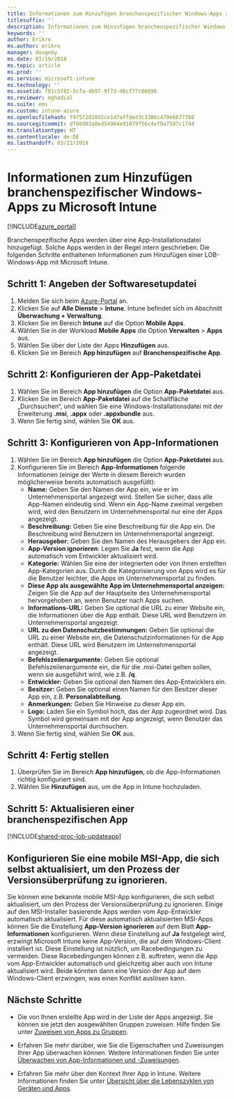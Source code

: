 ```yaml
---
title: Informationen zum Hinzufügen branchenspezifischer Windows-Apps zu Microsoft Intune
titlesuffix: ''
description: Informationen zum Hinzufügen branchenspezifischer Windows-Apps zu Microsoft Intune.
keywords: ''
author: Erikre
ms.author: erikre
manager: dougeby
ms.date: 03/19/2018
ms.topic: article
ms.prod: ''
ms.service: microsoft-intune
ms.technology: ''
ms.assetid: f81c5f82-5cfa-4b97-9f73-d6cf77c06896
ms.reviewer: mghadial
ms.suite: ems
ms.custom: intune-azure
ms.openlocfilehash: f975f2018d2ce1d7affded3c3386c479e6877388
ms.sourcegitcommit: df60d03a0ed54964e91879f56c4ef0a7507c17d4
ms.translationtype: HT
ms.contentlocale: de-DE
ms.lasthandoff: 03/22/2018
---
```

# <a name="how-to-add-windows-line-of-business-lob-apps-to-microsoft-intune"></a>Informationen zum Hinzufügen branchenspezifischer Windows-Apps zu Microsoft Intune

[!INCLUDE[azure_portal](./includes/azure_portal.md)]

Branchenspezifische Apps werden über eine App-Installationsdatei hinzugefügt. Solche Apps werden in der Regel intern geschrieben. Die folgenden Schritte enthaltenen Informationen zum Hinzufügen einer LOB-Windows-App mit Microsoft Intune.

## <a name="step-1---specify-the-software-setup-file"></a>Schritt 1: Angeben der Softwaresetupdatei

1. Melden Sie sich beim [Azure-Portal](https://portal.azure.com) an.
2. Klicken Sie auf **Alle Dienste** > **Intune**. Intune befindet sich im Abschnitt **Überwachung + Verwaltung**.
3. Klicken Sie im Bereich **Intune** auf die Option **Mobile Apps**.
4. Wählen Sie in der Workload **Mobile Apps** die Option **Verwalten** > **Apps** aus.
5. Wählen Sie über der Liste der Apps **Hinzufügen** aus.
6. Klicken Sie im Bereich **App hinzufügen** auf **Branchenspezifische App**.

## <a name="step-2---configure-the-app-package-file"></a>Schritt 2: Konfigurieren der App-Paketdatei

1. Wählen Sie im Bereich **App hinzufügen** die Option **App-Paketdatei** aus.
2. Klicken Sie im Bereich **App-Paketdatei** auf die Schaltfläche „Durchsuchen“, und wählen Sie eine Windows-Installationsdatei mit der Erweiterung **.msi**, **.appx** oder **.appxbundle** aus.
3. Wenn Sie fertig sind, wählen Sie **OK** aus.


## <a name="step-3---configure-app-information"></a>Schritt 3: Konfigurieren von App-Informationen

1. Wählen Sie im Bereich **App hinzufügen** die Option **App-Paketdatei** aus.
2. Konfigurieren Sie im Bereich **App-Informationen** folgende Informationen (einige der Werte in diesem Bereich wurden möglicherweise bereits automatisch ausgefüllt):
    - **Name:** Geben Sie den Namen der App ein, wie er im Unternehmensportal angezeigt wird. Stellen Sie sicher, dass alle App-Namen eindeutig sind. Wenn ein App-Name zweimal vergeben wird, wird den Benutzern im Unternehmensportal nur eine der Apps angezeigt.
    - **Beschreibung:** Geben Sie eine Beschreibung für die App ein. Die Beschreibung wird Benutzern im Unternehmensportal angezeigt.
    - **Herausgeber:** Geben Sie den Namen des Herausgebers der App ein.
    - **App-Version ignorieren**: Legen Sie **Ja** fest, wenn die App automatisch vom Entwickler aktualisiert wird.
    - **Kategorie:** Wählen Sie eine der integrierten oder von Ihnen erstellten App-Kategorien aus. Durch die Kategorisierung von Apps wird es für die Benutzer leichter, die Apps im Unternehmensportal zu finden.
    - **Diese App als ausgewählte App im Unternehmensportal anzeigen:** Zeigen Sie die App auf der Hauptseite des Unternehmensportal hervorgehoben an, wenn Benutzer nach Apps suchen.
    - **Informations-URL:** Geben Sie optional die URL zu einer Website ein, die Informationen über die App enthält. Diese URL wird Benutzern im Unternehmensportal angezeigt.
    - **URL zu den Datenschutzbestimmungen:** Geben Sie optional die URL zu einer Website ein, die Datenschutzinformationen für die App enthält. Diese URL wird Benutzern im Unternehmensportal angezeigt.
    - **Befehlszeilenargumente:** Geben Sie optional Befehlszeilenargumente ein, die für die .msi-Datei gelten sollen, wenn sie ausgeführt wird, wie z.B. **/q**.
    - **Entwickler:** Geben Sie optional den Namen des App-Entwicklers ein.
    - **Besitzer:** Geben Sie optional einen Namen für den Besitzer dieser App ein, z.B. **Personalabteilung**.
    - **Anmerkungen:** Geben Sie Hinweise zu dieser App ein.
    - **Logo:** Laden Sie ein Symbol hoch, das der App zugeordnet wird. Das Symbol wird gemeinsam mit der App angezeigt, wenn Benutzer das Unternehmensportal durchsuchen.
3. Wenn Sie fertig sind, wählen Sie **OK** aus.

## <a name="step-4---finish-up"></a>Schritt 4: Fertig stellen

1. Überprüfen Sie im Bereich **App hinzufügen**, ob die App-Informationen richtig konfiguriert sind.
2. Wählen Sie **Hinzufügen** aus, um die App in Intune hochzuladen.

## <a name="step-5---update-a-line-of-business-app"></a>Schritt 5: Aktualisieren einer branchenspezifischen App

[!INCLUDE[shared-proc-lob-updateapp](./includes/shared-proc-lob-updateapp.md)]

## <a name="configuring-a-self-updating-mobile-msi-app-to-ignore-the-version-check-process"></a>Konfigurieren Sie eine mobile MSI-App, die sich selbst aktualisiert, um den Prozess der Versionsüberprüfung zu ignorieren.

Sie können eine bekannte mobile MSI-App konfigurieren, die sich selbst aktualisiert, um den Prozess der Versionsüberprüfung zu ignorieren. Einige auf den MSI-Installer basierende Apps werden vom App-Entwickler automatisch aktualisiert. Für diese automatisch aktualisierten MSI-Apps können Sie die Einstellung **App-Version ignorieren** auf dem Blatt **App-Informationen** konfigurieren. Wenn diese Einstellung auf **Ja** festgelegt wird, erzwingt Microsoft Intune keine App-Version, die auf dem Windows-Client installiert ist. Diese Einstellung ist nützlich, um Racebedingungen zu vermeiden. Diese Racebedingungen können z.B. auftreten, wenn die App vom App-Entwickler automatisch und gleichzeitig aber auch von Intune aktualisiert wird. Beide könnten dann eine Version der App auf dem Windows-Client erzwingen, was einen Konflikt auslösen kann.

## <a name="next-steps"></a>Nächste Schritte

- Die von Ihnen erstellte App wird in der Liste der Apps angezeigt. Sie können sie jetzt den ausgewählten Gruppen zuweisen. Hilfe finden Sie unter [Zuweisen von Apps zu Gruppen](apps-deploy.md).

- Erfahren Sie mehr darüber, wie Sie die Eigenschaften und Zuweisungen Ihrer App überwachen können. Weitere Informationen finden Sie unter [Überwachen von App-Informationen und -Zuweisungen](apps-monitor.md).

- Erfahren Sie mehr über den Kontext Ihrer App in Intune. Weitere Informationen finden Sie unter [Übersicht über die Lebenszyklen von Geräten und Apps](introduction-device-app-lifecycles.md).
